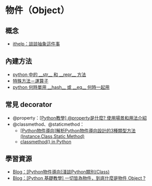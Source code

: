 # 物件（Object）
## 概念
* [ithelp：談談抽象這件事](https://ithelp.ithome.com.tw/articles/10223079)

## 內建方法
* [python 中的 \_\_str\_\_ 和 \_\_repr\_\_ 方法](https://blog.csdn.net/z_feng12489/article/details/89708907)
* [特殊方法－運算子](https://openhome.cc/zh-tw/python/encapsulation/special-method/)
* [python 何時單用 \_\_hash\_\_ 或 \_\_eq\_\_ 何時一起用](https://blog.csdn.net/sinat_38068807/article/details/86519944)

## 常見 decorator
* @property：[[Python教學] @property是什麼? 使用場景和用法介紹](https://www.maxlist.xyz/2019/12/25/python-property/)
* @classmethod、@staticmethod：
  * [[Python物件導向]解析Python物件導向設計的3種類型方法(Instance,Class,Static Method)](https://www.learncodewithmike.com/2020/01/python-method.html)
  * [classmethod() in Python](https://www.geeksforgeeks.org/classmethod-in-python/)

## 學習資源
* [Blog：[Python物件導向]淺談Python類別(Class)](https://www.learncodewithmike.com/2020/01/python-class.html)
* [Blog：[Python 基礎教學] 一切皆為物件，到底什麼是物件 Object ?](https://www.maxlist.xyz/2021/01/11/python-object/)
